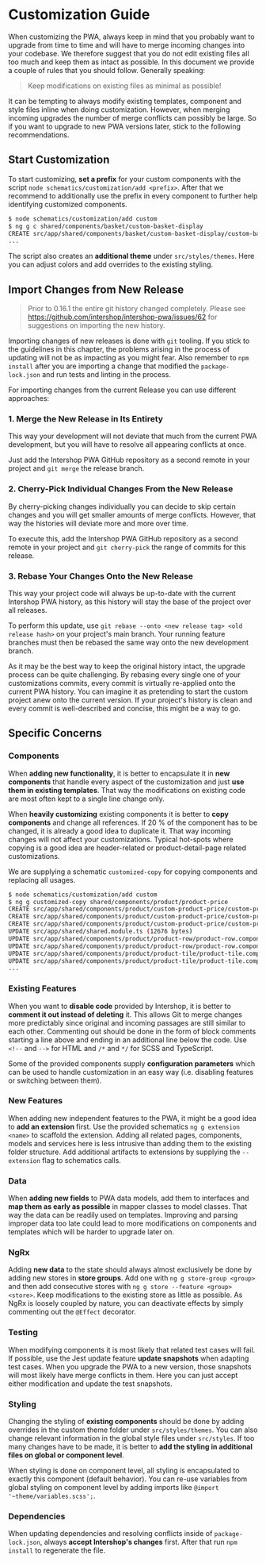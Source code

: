 <!--
kb_sync_by_release
kb_pwa
kb_guide
kb_everyone
-->

# Customization Guide

When customizing the PWA, always keep in mind that you probably want to upgrade from time to time and will have to merge incoming changes into your codebase. We therefore suggest that you do not edit existing files all too much and keep them as intact as possible. In this document we provide a couple of rules that you should follow. Generally speaking:

> Keep modifications on existing files as minimal as possible!

It can be tempting to always modify existing templates, component and style files inline when doing customization. However, when merging incoming upgrades the number of merge conflicts can possibly be large. So if you want to upgrade to new PWA versions later, stick to the following recommendations.

## Start Customization

To start customizing, **set a prefix** for your custom components with the script `node schematics/customization/add <prefix>`. After that we recommend to additionally use the prefix in every component to further help identifying customized components.

```bash
$ node schematics/customization/add custom
$ ng g c shared/components/basket/custom-basket-display
CREATE src/app/shared/components/basket/custom-basket-display/custom-basket-display.component.ts (275 bytes)
...
```

The script also creates an **additional theme** under `src/styles/themes`. Here you can adjust colors and add overrides to the existing styling.

## Import Changes from New Release

> Prior to 0.16.1 the entire git history changed completely. Please see https://github.com/intershop/intershop-pwa/issues/62 for suggestions on importing the new history.

Importing changes of new releases is done with `git` tooling. If you stick to the guidelines in this chapter, the problems arising in the process of updating will not be as impacting as you might fear. Also remember to `npm install` after you are importing a change that modified the `package-lock.json` and run tests and linting in the process.

For importing changes from the current Release you can use different approaches:

### 1. Merge the New Release in Its Entirety

This way your development will not deviate that much from the current PWA development, but you will have to resolve all appearing conflicts at once.

Just add the Intershop PWA GitHub repository as a second remote in your project and `git merge` the release branch.

### 2. Cherry-Pick Individual Changes From the New Release

By cherry-picking changes individually you can decide to skip certain changes and you will get smaller amounts of merge conflicts. However, that way the histories will deviate more and more over time.

To execute this, add the Intershop PWA GitHub repository as a second remote in your project and `git cherry-pick` the range of commits for this release.

### 3. Rebase Your Changes Onto the New Release

This way your project code will always be up-to-date with the current Intershop PWA history, as this history will stay the base of the project over all releases.

To perform this update, use `git rebase --onto <new release tag> <old release hash>` on your project's main branch. Your running feature branches must then be rebased the same way onto the new development branch.

As it may be the best way to keep the original history intact, the upgrade process can be quite challenging. By rebasing every single one of your customizations commits, every commit is virtually re-applied onto the current PWA history. You can imagine it as pretending to start the custom project anew onto the current version. If your project's history is clean and every commit is well-described and concise, this might be a way to go.

## Specific Concerns

### Components

When **adding new functionality**, it is better to encapsulate it in **new components** that handle every aspect of the customization and just **use them in existing templates**. That way the modifications on existing code are most often kept to a single line change only.

When **heavily customizing** existing components it is better to **copy components** and change all references. If 20 % of the component has to be changed, it is already a good idea to duplicate it. That way incoming changes will not affect your customizations. Typical hot-spots where copying is a good idea are header-related or product-detail-page related customizations.

We are supplying a schematic `customized-copy` for copying components and replacing all usages.

```bash
$ node schematics/customization/add custom
$ ng g customized-copy shared/components/product/product-price
CREATE src/app/shared/components/product/custom-product-price/custom-product-price.component.html (1591 bytes)
CREATE src/app/shared/components/product/custom-product-price/custom-product-price.component.spec.ts (7632 bytes)
CREATE src/app/shared/components/product/custom-product-price/custom-product-price.component.ts (1370 bytes)
UPDATE src/app/shared/shared.module.ts (12676 bytes)
UPDATE src/app/shared/components/product/product-row/product-row.component.html (4110 bytes)
UPDATE src/app/shared/components/product/product-row/product-row.component.spec.ts (5038 bytes)
UPDATE src/app/shared/components/product/product-tile/product-tile.component.html (2140 bytes)
UPDATE src/app/shared/components/product/product-tile/product-tile.component.spec.ts (4223 bytes)
...
```

### Existing Features

When you want to **disable code** provided by Intershop, it is better to **comment it out instead of deleting** it. This allows Git to merge changes more predictably since original and incoming passages are still similar to each other. Commenting out should be done in the form of block comments starting a line above and ending in an additional line below the code. Use `<!--` and `-->` for HTML and `/*` and `*/` for SCSS and TypeScript.

Some of the provided components supply **configuration parameters** which can be used to handle customization in an easy way (i.e. disabling features or switching between them).

### New Features

When adding new independent features to the PWA, it might be a good idea to **add an extension** first. Use the provided schematics `ng g extension <name>` to scaffold the extension. Adding all related pages, components, models and services here is less intrusive than adding them to the existing folder structure. Add additional artifacts to extensions by supplying the `--extension` flag to schematics calls.

### Data

When **adding new fields** to PWA data models, add them to interfaces and **map them as early as possible** in mapper classes to model classes. That way the data can be readily used on templates. Improving and parsing improper data too late could lead to more modifications on components and templates which will be harder to upgrade later on.

### NgRx

Adding **new data** to the state should always almost exclusively be done by adding new stores in **store groups**. Add one with `ng g store-group <group>` and then add consecutive stores with `ng g store --feature <group> <store>`. Keep modifications to the existing store as little as possible. As NgRx is loosely coupled by nature, you can deactivate effects by simply commenting out the `@Effect` decorator.

### Testing

When modifying components it is most likely that related test cases will fail. If possible, use the Jest update feature **update snapshots** when adapting test cases. When you upgrade the PWA to a new version, those snapshots will most likely have merge conflicts in them. Here you can just accept either modification and update the test snapshots.

### Styling

Changing the styling of **existing components** should be done by adding overrides in the custom theme folder under `src/styles/themes`. You can also change relevant information in the global style files under `src/styles`. If too many changes have to be made, it is better to **add the styling in additional files on global or component level**.

When styling is done on component level, all styling is encapsulated to exactly this component (default behavior). You can re-use variables from global styling on component level by adding imports like `@import '~theme/variables.scss';`.

### Dependencies

When updating dependencies and resolving conflicts inside of `package-lock.json`, always **accept Intershop's changes** first. After that run `npm install` to regenerate the file.
